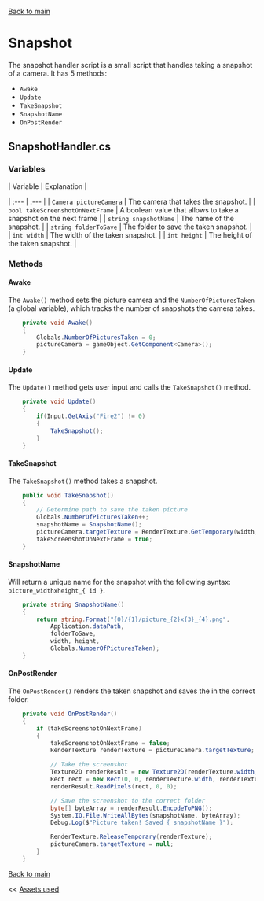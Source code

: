 [Back to main](/index.md)

# Snapshot

The snapshot handler script is a small script that handles taking a snapshot of a camera. It has 5 methods:
- `Awake`
- `Update`
- `TakeSnapshot`
- `SnapshotName`
- `OnPostRender`

## SnapshotHandler.cs

### Variables

| Variable | Explanation |

| :--- | :--- |
| `Camera pictureCamera` | The camera that takes the snapshot. |
| `bool takeScreenshotOnNextFrame` | A boolean value that allows to take a snapshot on the next frame |
| `string snapshotName` | The name of the snapshot. |
| `string folderToSave` | The folder to save the taken snapshot. |
| `int width` | The width of the taken snapshot. |
| `int height` | The height of the taken snapshot. |

### Methods

#### Awake
The `Awake()` method sets the picture camera and the `NumberOfPicturesTaken` (a global variable), which tracks the number of snapshots the camera takes. 
```csharp
    private void Awake()
    {
        Globals.NumberOfPicturesTaken = 0;
        pictureCamera = gameObject.GetComponent<Camera>();
    }
```

#### Update
The `Update()` method gets user input and calls the `TakeSnapshot()` method.
```csharp
    private void Update()
    {
        if(Input.GetAxis("Fire2") != 0)
        {
            TakeSnapshot();
        }
    }
```

#### TakeSnapshot
The `TakeSnapshot()` method takes a snapshot.
```csharp
    public void TakeSnapshot()
    {
        // Determine path to save the taken picture
        Globals.NumberOfPicturesTaken++;
        snapshotName = SnapshotName();
        pictureCamera.targetTexture = RenderTexture.GetTemporary(width, height, 24);
        takeScreenshotOnNextFrame = true;
    }
```

#### SnapshotName
Will return a unique name for the snapshot with the following syntax: `picture_widthxheight_{ id }`.
```csharp
    private string SnapshotName()
    {
        return string.Format("{0}/{1}/picture_{2}x{3}_{4}.png", 
            Application.dataPath, 
            folderToSave, 
            width, height, 
            Globals.NumberOfPicturesTaken);
    }
```

#### OnPostRender
The `OnPostRender()` renders the taken snapshot and saves the in the correct folder.
```csharp
    private void OnPostRender()
    {
        if (takeScreenshotOnNextFrame)
        {
            takeScreenshotOnNextFrame = false;
            RenderTexture renderTexture = pictureCamera.targetTexture;

            // Take the screenshot
            Texture2D renderResult = new Texture2D(renderTexture.width, renderTexture.height, TextureFormat.ARGB32, false);
            Rect rect = new Rect(0, 0, renderTexture.width, renderTexture.height);
            renderResult.ReadPixels(rect, 0, 0);

            // Save the screenshot to the correct folder
            byte[] byteArray = renderResult.EncodeToPNG();
            System.IO.File.WriteAllBytes(snapshotName, byteArray);
            Debug.Log($"Picture taken! Saved { snapshotName }");

            RenderTexture.ReleaseTemporary(renderTexture);
            pictureCamera.targetTexture = null;
        }
    }
```

[Back to main](/index.md)

<< [Assets used](/Assets.md) 
